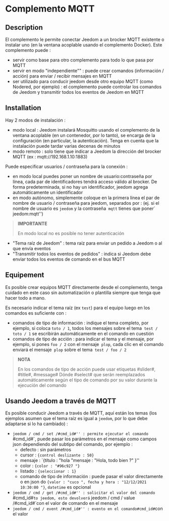 # Complemento MQTT

## Description

El complemento le permite conectar Jeedom a un brocker MQTT existente o instalar uno (en la ventana acoplable usando el complemento Docker). Este complemento puede : 
- servir como base para otro complemento para todo lo que pasa por MQTT
- servir en modo "independiente"" : puede crear comandos (información / acción) para enviar / recibir mensajes en MQTT
- ser utilizado para conducir jeedom desde otro equipo MQTT (como Nodered, por ejemplo) : el complemento puede controlar los comandos de Jeedom y transmitir todos los eventos de Jeedom en MQTT

## Installation

Hay 2 modos de instalación : 
- modo local : Jeedom instalará Mosquitto usando el complemento de la ventana acoplable (en un contenedor, por lo tanto), se encarga de la configuración (en particular, la autenticación). Tenga en cuenta que la instalación puede tardar varias decenas de minutos
- modo remoto : solo tiene que indicar a Jeedom la dirección del brocker MQTT (ex : mqtt://192.168.1.10:1883)

Puede especificar usuarios / contraseña para la conexión :
- en modo local puedes poner un nombre de usuario:contraseña por línea, cada par de identificadores tendrá acceso válido al brocker. De forma predeterminada, si no hay un identificador, jeedom agrega automáticamente un identificador
- en modo autónomo, simplemente coloque en la primera línea el par de nombre de usuario / contraseña para jeedom, separados por : (ej. si el nombre de usuario es `jeedom` y la contraseña` mqtt` tienes que poner` jeedom:mqtt'')

>**IMPORTANTE**
>
>En modo local no es posible no tener autenticación

- "Tema raíz de Jeedom" : tema raíz para enviar un pedido a Jeedom o al que envía eventos
- "Transmitir todos los eventos de pedidos" : indica si Jeedom debe enviar todos los eventos de comando en el bus MQTT 

## Equipement

Es posible crear equipos MQTT directamente desde el complemento, tenga cuidado en este caso sin automatización o plantilla siempre que tenga que hacer todo a mano.

Es necesario indicar el tema raíz (ex `test`) para el equipo luego en los comandos es suficiente con : 
- comandos de tipo de información : indique el tema completo, por ejemplo, si coloca `toto / 1`, todos los mensajes sobre el tema` test / toto / 1` se escribirán automáticamente en el comando en cuestión
- comandos de tipo de acción : para indicar el tema y el mensaje, por ejemplo, si pones `foo / 2` con el mensaje` plop`, cada clic en el comando enviará el mensaje` plop` sobre el tema` test / foo / 2`

>**NOTA**
>
>En los comandos de tipo de acción puede usar etiquetas #slider#, #title#, #message# Dónde #select# que serán reemplazados automáticamente según el tipo de comando por su valor durante la ejecución del comando

## Usando Jeedom a través de MQTT

Es posible conducir Jeedom a través de MQTT, aquí están los temas (los ejemplos asumen que el tema raíz es igual a `jeedom`, por lo que debe adaptarse si lo ha cambiado) : 
- `jeedom / cmd / set /#cmd_id#'' : permite ejecutar el comando `#cmd_id#`, puede pasar los parámetros en el mensaje como campos json dependiendo del subtipo del comando, por ejemplo : 
    - defecto : sin parámetros
    - cursor : `{control deslizante : 50} `
    - mensaje : `{título : "hola "mensaje : "Hola, todo bien ?" }''
    - color : `{color : "#96c927 "}`
    - listado : `{seleccionar : 1} `
    - comando de tipo de información : puede pasar el valor directamente o en json do `{valor : "cuco ", fecha y hora : "12/12/2021 10:30:00 "}`, `datetime` es opcional
- `jeedom / cmd / get /#cmd_id#'' : solicitar el valor del comando `#cmd_id#`to jeedom, esto devolverá` jeedom / cmd / value /#cmd_id#`con el valor de comando en el mensaje
- `jeedom / cmd / event /#cmd_id#'' : evento en el comando#cmd_id#`con el valor